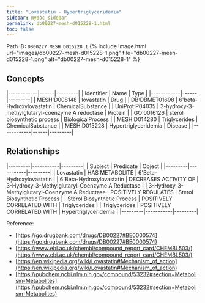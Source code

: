 ```yaml
---
title: "Lovastatin - Hypertriglyceridemia"
sidebar: mydoc_sidebar
permalink: db00227-mesh-d015228-1.html
toc: false 
---
```



Path ID: `DB00227_MESH_D015228_1`
{% include image.html url="images/db00227-mesh-d015228-1.png" file="db00227-mesh-d015228-1.png" alt="db00227-mesh-d015228-1" %}

## Concepts

|------------|------|---------|
| Identifier | Name | Type    |
|------------|------|---------|
| MESH:D008148 | lovastatin | Drug |
| DB:DBMET01698 | 6'beta-Hydroxylovastatin | ChemicalSubstance |
| UniProt:P04035 | 3-hydroxy-3-methylglutaryl-coenzyme A reductase | Protein |
| GO:0016126 | sterol biosynthetic process | BiologicalProcess |
| MESH:D014280 | Triglycerides | ChemicalSubstance |
| MESH:D015228 | Hypertriglyceridemia | Disease |
|------------|------|---------|

## Relationships

|---------|-----------|---------|
| Subject | Predicate | Object  |
|---------|-----------|---------|
| Lovastatin | HAS METABOLITE | 6'Beta-Hydroxylovastatin |
| 6'Beta-Hydroxylovastatin | DECREASES ACTIVITY OF | 3-Hydroxy-3-Methylglutaryl-Coenzyme A Reductase |
| 3-Hydroxy-3-Methylglutaryl-Coenzyme A Reductase | POSITIVELY REGULATES | Sterol Biosynthetic Process |
| Sterol Biosynthetic Process | POSITIVELY CORRELATED WITH | Triglycerides |
| Triglycerides | POSITIVELY CORRELATED WITH | Hypertriglyceridemia |
|---------|-----------|---------|

Reference: 
  - [https://go.drugbank.com/drugs/DB00227#BE0000574](https://go.drugbank.com/drugs/DB00227#BE0000574)
  - [https://www.ebi.ac.uk/chembl/compound_report_card/CHEMBL503/](https://www.ebi.ac.uk/chembl/compound_report_card/CHEMBL503/)
  - [https://en.wikipedia.org/wiki/Lovastatin#Mechanism_of_action](https://en.wikipedia.org/wiki/Lovastatin#Mechanism_of_action)
  - [https://pubchem.ncbi.nlm.nih.gov/compound/53232#section=Metabolism-Metabolites](https://pubchem.ncbi.nlm.nih.gov/compound/53232#section=Metabolism-Metabolites)
